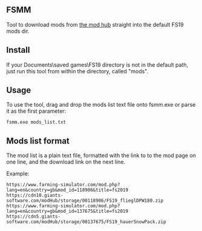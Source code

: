 FSMM
----

Tool to download mods from [the mod hub](https://www.farming-simulator.com/mods.php?lang=en&country=gb) straight into the default FS19 mods dir.

##  Install
If your Documents\saved games\FS19 directory is not in the default path, just run this tool from within the directory, called "mods".

##  Usage
To use the tool, drag and drop the mods list text file onto fsmm.exe or parse it as the first parameter:

```fsmm.exe mods_list.txt```

## Mods list format
The mod list is a plain text file, formatted with the link to to the mod page on one line, and the download link on the next line.

Example:
```
https://www.farming-simulator.com/mod.php?lang=en&country=gb&mod_id=118906&title=fs2019
https://cdn10.giants-software.com/modHub/storage/00118906/FS19_flieglDPW180.zip
https://www.farming-simulator.com/mod.php?lang=en&country=gb&mod_id=137675&title=fs2019
https://cdn5.giants-software.com/modHub/storage/00137675/FS19_hauerSnowPack.zip
```

